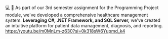 💻 🏥 As part of our 3rd semester assignment for the Programming Project module, we've developed a comprehensive healthcare management system.
<b>Leveraging C#, .NET Framework, and SQL Server,</b> we've created an intuitive platform for patient data management, diagnosis, and reporting.
https://youtu.be/m0MnLm-z630?si=0k318sW6Yupmd_k4
